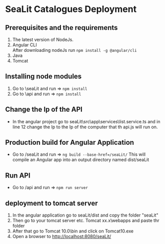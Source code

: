 # SeaLit Catalogues Deployment

## Prerequisites and the requirements

1. The latest version of NodeJs.
2. Angular CLI  
  After downloading nodeJs run `npm install -g @angular/cli`
3. Java
4. Tomcat

## Installing node modules

1. Go to \seaLit and run => `npm install`
2. Go to \api and run => `npm install`

## Change the Ip of the API

- In the angular project go to seaLit\src\app\services\list.service.ts and in line 12 change the Ip to the Ip of the computer that th api.js will run on.

## Production build for Angular Application

- Go to /seaLit and run => `ng build --base-href=/seaLit/`
This will compile an Angular app into an output directory named dist/seaLit

## Run API

- Go to /api and run => `npm run server`

## deployment to tomcat server

1. In the angular application go to seaLit/dist and copy the folder "seaLit"
2. Then go to your tomcat server etc. Tomcat xx.x\webapps and paste thr folder
3. After that go to Tomcat 10.0\bin and click on Tomcat10.exe
4. Open a browser to <http://localhost:8080/seaLit/>
